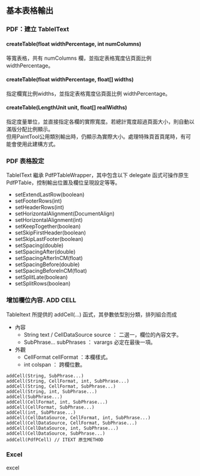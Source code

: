 ## 基本表格輸出

### PDF：建立 TableIText

#### createTable\(float widthPercentage, int numColumns\)

等寬表格，共有 numColumns 欄，並指定表格寬度佔頁面比例 widthPercentage。

#### createTable\(float widthPercentage, float\[\] widths\)

指定欄寬比例widths，並指定表格寬度佔頁面比例 widthPercentage。

#### createTable\(LengthUnit unit, float\[\] realWidths\)

指定度量單位，並直接指定各欄的實際寬度。若總計寬度超過頁面大小，則自動以滿版分配比例顯示。  
但用PaintTool公用類別輸出時，仍顯示為實際大小。處理特殊頁首頁尾時，有可能會使用此建構方式。

### PDF 表格設定

TableIText 繼承 PdfPTableWrapper，其中包含以下 delegate 函式可操作原生 PdfPTable，控制輸出位置及欄位呈現設定等等。

* setExtendLastRow\(boolean\)
* setFooterRows\(int\)
* setHeaderRows\(int\)
* setHorizontalAlignment\(DocumentAlign\)
* setHorizontalAlignment\(int\)
* setKeepTogether\(boolean\)
* setSkipFirstHeader\(boolean\)
* setSkipLastFooter\(boolean\)
* setSpacing\(double\)
* setSpacingAfter\(double\)
* setSpacingAfterInCM\(float\)
* setSpacingBefore\(double\)
* setSpacingBeforeInCM\(float\)
* setSplitLate\(boolean\)
* setSplitRows\(boolean\)

### 增加欄位內容. ADD CELL

TableItext 所提供的 addCell\(...\) 函式，其參數依型別分類，排列組合而成

* 內容 
  * String text / CellDataSource source ： 二選一，欄位的內容文字。
  * SubPhrase... subPhrases ： varargs 必定在最後一項。
* 外觀
  * CellFormat cellFormat ：本欄樣式。
  * int colspan ： 跨欄位數。
  
```
addCell(String, SubPhrase...)  
addCell(String, CellFormat, int, SubPhrase...)  
addCell(String, CellFormat, SubPhrase...)  
addCell(String, int, SubPhrase...)  
addCell(SubPhrase...)  
addCell(CellFormat, int, SubPhrase...)  
addCell(CellFormat, SubPhrase...)  
addCell(int, SubPhrase...)  
addCell(CellDataSource, CellFormat, int, SubPhrase...)  
addCell(CellDataSource, CellFormat, SubPhrase...)  
addCell(CellDataSource, int, SubPhrase...)  
addCell(CellDataSource, SubPhrase...)  
addCell(PdfPCell) // ITEXT 原生METHOD
```

### Excel

excel

